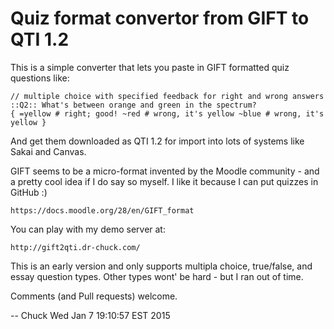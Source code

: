 
Quiz format convertor from GIFT to QTI 1.2
==========================================

This is a simple converter that lets you paste in GIFT formatted quiz questions like:


    // multiple choice with specified feedback for right and wrong answers
    ::Q2:: What's between orange and green in the spectrum? 
    { =yellow # right; good! ~red # wrong, it's yellow ~blue # wrong, it's yellow }

And get them downloaded as QTI 1.2 for import into lots of systems like Sakai and 
Canvas.

GIFT seems to be a micro-format invented by the Moodle community - and a pretty cool 
idea if I do say so myself.  I like it because I can put quizzes in GitHub :)

    https://docs.moodle.org/28/en/GIFT_format

You can play with my demo server at:

    http://gift2qti.dr-chuck.com/

This is an early version and only supports multipla choice, true/false, and essay
question types.  Other types wont' be hard - but I ran out of time.

Comments (and Pull requests) welcome.

-- Chuck
Wed Jan  7 19:10:57 EST 2015
